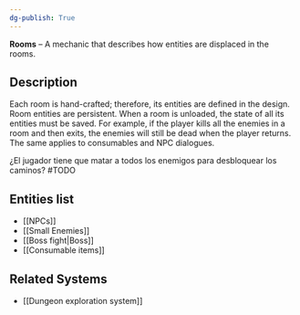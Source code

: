 ```yaml
---
dg-publish: True 
---
```

**Rooms** – A mechanic that describes how entities are displaced in the rooms.
## Description
Each room is hand-crafted; therefore, its entities are defined in the design. 
Room entities are persistent. When a room is unloaded, the state of all its entities must be saved. For example, if the player kills all the enemies in a room and then exits, the enemies will still be dead when the player returns. The same applies to consumables and NPC dialogues.

¿El jugador tiene que matar a todos los enemigos para desbloquear los caminos? 
#TODO
## Entities list
- [[NPCs]]
- [[Small Enemies]]
- [[Boss fight|Boss]]
- [[Consumable items]]
## Related Systems
- [[Dungeon exploration system]]
